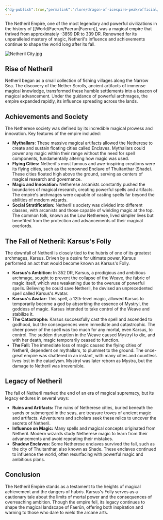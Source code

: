 ```yaml
---
{"dg-publish":true,"permalink":"/lore/dragon-of-icespire-peak/official/kingdoms-and-cities/the-netheril-empire/"}
---
```


The Netheril Empire, one of the most legendary and powerful civilizations in the history of [[World/Faerun/Faerun\|Faerun]], was a magical empire that thrived from approximately -3859 DR to 339 DR. Renowned for its unparalleled mastery of magic, Netheril's influence and achievements continue to shape the world long after its fall.

![Netheril City.jpg](/img/user/Images/Locations/Netheril%20City.jpg)
## Rise of Netheril

Netheril began as a small collection of fishing villages along the Narrow Sea. The discovery of the Nether Scrolls, ancient artifacts of immense magical knowledge, transformed these humble settlements into a beacon of magical advancement. Under the guidance of powerful archmages, the empire expanded rapidly, its influence spreading across the lands.

## Achievements and Society

The Netherese society was defined by its incredible magical prowess and innovation. Key features of the empire included:

- **Mythallars:** These massive magical artifacts allowed the Netherese to create and sustain floating cities called Enclaves. Mythallars could power any magic within their range without the need for spell components, fundamentally altering how magic was used.
- **Flying Cities:** Netheril's most famous and awe-inspiring creations were its flying cities, such as the renowned Enclave of Thultanthar (Shade). These cities floated high above the ground, serving as centers of magical research and governance.
- **Magic and Innovation:** Netherese arcanists constantly pushed the boundaries of magical research, creating powerful spells and artifacts. The empire's archmages were capable of casting spells far beyond the abilities of modern wizards.
- **Social Stratification:** Netheril's society was divided into different classes, with arcanists and those capable of wielding magic at the top. The common folk, known as the Low Netherese, lived simpler lives but benefited from the protection and advancements of their magical overlords.

## The Fall of Netheril: Karsus's Folly

The downfall of Netheril is closely tied to the hubris of one of its greatest archmages, Karsus. Driven by a desire for ultimate power, Karsus performed an act that would become known as Karsus's Folly.

- **Karsus's Ambition:** In 352 DR, Karsus, a prodigious and ambitious archmage, sought to prevent the collapse of the Weave, the fabric of magic itself, which was weakening due to the overuse of powerful spells. Believing he could save Netheril, he devised an unprecedented spell called Karsus's Avatar.
- **Karsus's Avatar:** This spell, a 12th-level magic, allowed Karsus to temporarily become a god by absorbing the essence of Mystryl, the goddess of magic. Karsus intended to take control of the Weave and stabilize it.
- **The Catastrophe:** Karsus successfully cast the spell and ascended to godhood, but the consequences were immediate and catastrophic. The sheer power of the spell was too much for any mortal, even Karsus, to control. The sudden disruption in the Weave caused Mystryl to die, and with her death, magic temporarily ceased to function.
- **The Fall:** The immediate loss of magic caused the flying cities of Netheril, dependent on mythallars, to plummet to the ground. The once-great empire was shattered in an instant, with many cities and countless lives lost in the cataclysm. Mystryl was later reborn as Mystra, but the damage to Netheril was irreversible.

## Legacy of Netheril

The fall of Netheril marked the end of an era of magical supremacy, but its legacy endures in several ways:

- **Ruins and Artifacts:** The ruins of Netherese cities, buried beneath the sands or submerged in the seas, are treasure troves of ancient magic and artifacts. Adventurers and scholars seek these relics to uncover the secrets of Netheril.
- **Influence on Magic:** Many spells and magical concepts originated from Netheril. Modern wizards study Netherese magic to learn from their advancements and avoid repeating their mistakes.
- **Shadow Enclaves:** Some Netherese enclaves survived the fall, such as the city of Thultanthar, also known as Shade. These enclaves continued to influence the world, often resurfacing with powerful magic and ambitious plans.

## Conclusion

The Netheril Empire stands as a testament to the heights of magical achievement and the dangers of hubris. Karsus's Folly serves as a cautionary tale about the limits of mortal power and the consequences of overreaching ambition. Though the empire fell, its legacy continues to shape the magical landscape of Faerûn, offering both inspiration and warning to those who dare to wield the arcane arts.